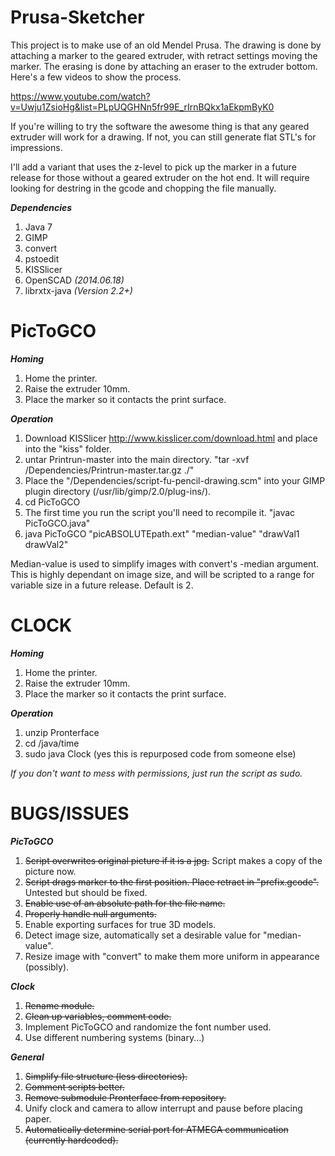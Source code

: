 Prusa-Sketcher
===========

This project is to make use of an old Mendel Prusa. The drawing is done by attaching a marker to the geared extruder, with retract settings moving the marker. The erasing is done by attaching an eraser to the extruder bottom. Here's a few videos to show the process.

https://www.youtube.com/watch?v=Uwju1ZsioHg&list=PLpUQGHNn5fr99E_rIrnBQkx1aEkpmByK0

If you're willing to try the software the awesome thing is that any geared extruder will work for a drawing. If not, you can still generate flat STL's for impressions.

I'll add a variant that uses the z-level to pick up the marker in a future release for those without a geared extruder on the hot end. It will require looking for destring in the gcode and chopping the file manually.

***Dependencies*** 

1. Java 7
2. GIMP
3. convert 
4. pstoedit 
5. KISSlicer 
6. OpenSCAD *(2014.06.18)*
7. librxtx-java *(Version 2.2+)*

PicToGCO
===========
***Homing***

1. Home the printer.
2. Raise the extruder 10mm.
3. Place the marker so it contacts the print surface.

***Operation***

1. Download KISSlicer http://www.kisslicer.com/download.html and place into the "kiss" folder.
2. untar Printrun-master into the main directory. "tar -xvf /Dependencies/Printrun-master.tar.gz ./"
3. Place the "/Dependencies/script-fu-pencil-drawing.scm" into your GIMP plugin directory (/usr/lib/gimp/2.0/plug-ins/).
4. cd PicToGCO
5. The first time you run the script you'll need to recompile it. "javac PicToGCO.java"
6. java PicToGCO "picABSOLUTEpath.ext" "median-value" "drawVal1 drawVal2"

Median-value is used to simplify images with convert's -median argument. This is highly dependant on image size, and will be scripted to a range for variable size in a future release. Default is 2.

CLOCK
===========
***Homing***

1. Home the printer.
2. Raise the extruder 10mm.
3. Place the marker so it contacts the print surface.

***Operation***

1. unzip Pronterface
2. cd /java/time
3. sudo java Clock (yes this is repurposed code from someone else)

*If you don't want to mess with permissions, just run the script as sudo.*

BUGS/ISSUES
===========
***PicToGCO*** 

1. ~~Script overwrites original picture if it is a jpg.~~ Script makes a copy of the picture now.
2. ~~Script drags marker to the first position. Place retract in "prefix.gcode".~~ Untested but should be fixed.
3. ~~Enable use of an absolute path for the file name.~~
4. ~~Properly handle null arguments.~~
5. Enable exporting surfaces for true 3D models.
6. Detect image size, automatically set a desirable value for "median-value".
7. Resize image with "convert" to make them more uniform in appearance (possibly).

***Clock***

1. ~~Rename module.~~
2. ~~Clean up variables, comment code.~~
3. Implement PicToGCO and randomize the font number used.
4. Use different numbering systems (binary...)

***General***

1. ~~Simplify file structure (less directories).~~
2. ~~Comment scripts better.~~
3. ~~Remove submodule Pronterface from repository.~~
4. Unify clock and camera to allow interrupt and pause before placing paper.
5. ~~Automatically determine serial port for ATMEGA communication (currently hardcoded).~~ 
